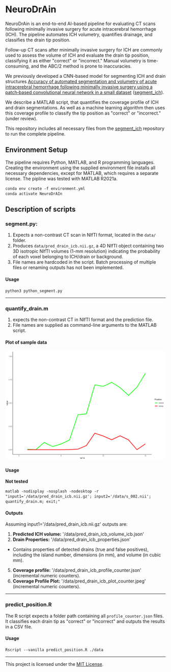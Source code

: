 # NeuroDrAin
NeuroDrAin is an end-to-end AI-based pipeline for evaluating CT scans following minimally invasive surgery for acute intracerebral hemorrhage (ICH). The pipeline automates ICH volumetry, quantifies drainage, and classifies the drain tip position.

Follow-up CT scans after minimally invasive surgery for ICH are commonly used to assess the volume of ICH and evaluate the drain tip position, classifying it as either "correct" or "incorrect." Manual volumetry is time-consuming, and the ABC/2 method is prone to inaccuracies.

We previously developed a CNN-based model for segmenting ICH and drain structures [Accuracy of automated segmentation and volumetry of acute intracerebral hemorrhage following minimally invasive surgery using a patch‑based convolutional neural network in a small dataset](https://rdcu.be/dyUGM) ([segment_ich](https://github.com/s-elsheikh/segment_ich/)). 

We describe a MATLAB script, that quantifies the coverage profile of ICH and drain segmentations. As well as a machine learning algorithm then uses this coverage profile to classify the tip position as "correct" or "incorrect." (under review). 

This repository includes all necessary files from the [segment_ich](https://github.com/s-elsheikh/segment_ich/) repository to run the complete pipeline.


## Environment Setup

The pipeline requires Python, MATLAB, and R programming languages. Creating the environment using the supplied environment file installs all necessary dependencies, except for MATLAB, which requires a separate license. The pipline was tested with MATLAB R2021a.

```
conda env create -f environment.yml
conda activate NeuroDrAIn
```
## Description of scripts
### segment.py:
1. Expects a non-contrast CT scan in NIfTI format, located in the `data/` folder. 
2. Produces `data/pred_drain_icb.nii.gz`, a 4D NIfTI object containing two 3D isotropic NIfTI volumes (1-mm resolution) indicating the probability of each voxel belonging to ICH/drain or background.
3. File names are hardcoded in the script. Batch processing of multiple files or renaming outputs has not been implemented.

#### Usage

```
python3 python_segment.py
```
------------------------------------------------------------------------------------------------------------

### quantify_drain.m
1. expects the non-contrast CT in NIfTI format and the prediction file.
2. File names are supplied as command-line arguments to the MATLAB script.

#### Plot of sample data

![Sample data resulting from  `quantify_drain.m`, showing an example of a correct and of a not correct position](images/coverage_profile.png)




#### Usage

**Not tested**

```
matlab -nodisplay -nosplash -nodesktop -r "input1='/data/pred_drain_icb.nii.gz'; input2='/data/s_002.nii'; quantify_drain.m; exit;"
```
#### Outputs
Assuming input1='/data/pred_drain_icb.nii.gz' outputs are:
1. **Predicted ICH volume:**
'/data/pred_drain_icb_volume_icb.json'
3. **Drain Properties:**
'/data/pred_drain_icb_properties.json' 
  * Contains properties of detected drains (true and false positives), including the island number, dimensions (in mm), and volume (in cubic mm).
5. **Coverage profile:**
'/data/pred_drain_icb_profile_counter.json' (incremental numeric counters).
6. **Coverage Profile Plot:**
'/data/pred_drain_icb_plot_counter.jpeg' (incremental numeric counters).

------------------------------------------------------------------------------------------------------------

### predict_position.R

The R script expects a folder path containing all `profile_counter.json` files. It classifies each drain tip as "correct" or "incorrect" and outputs the results in a CSV file.

#### Usage

```
Rscript --vanilla predict_position.R ./data
```
--------------------------------------------------------------------------------------------------------------

This project is licensed under the [MIT License](LICENSE).

